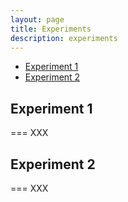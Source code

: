 ```yaml
---
layout: page
title: Experiments
description: experiments
---
```


* [Experiment 1](#Experiment-1)
* [Experiment 2](#Experiment-2)

## Experiment 1
===
XXX
## Experiment 2
===
XXX
